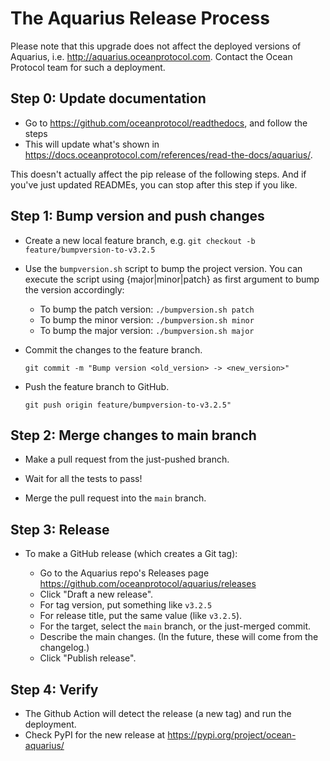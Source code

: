 <!--
Copyright 2021 Ocean Protocol Foundation
SPDX-License-Identifier: Apache-2.0
-->

# The Aquarius Release Process

Please note that this upgrade does not affect the deployed versions of Aquarius, i.e. http://aquarius.oceanprotocol.com. Contact the Ocean Protocol team for such a deployment.

## Step 0: Update documentation

- Go to https://github.com/oceanprotocol/readthedocs, and follow the steps
- This will update what's shown in https://docs.oceanprotocol.com/references/read-the-docs/aquarius/.

This doesn't actually affect the pip release of the following steps. And if you've just updated READMEs, you can stop after this step if you like.

## Step 1: Bump version and push changes

- Create a new local feature branch, e.g. `git checkout -b feature/bumpversion-to-v3.2.5`

- Use the `bumpversion.sh` script to bump the project version. You can execute the script using {major|minor|patch} as first argument to bump the version accordingly:

  - To bump the patch version: `./bumpversion.sh patch`
  - To bump the minor version: `./bumpversion.sh minor`
  - To bump the major version: `./bumpversion.sh major`

- Commit the changes to the feature branch.

  `git commit -m "Bump version <old_version> -> <new_version>"`

- Push the feature branch to GitHub.

  `git push origin feature/bumpversion-to-v3.2.5"`

## Step 2: Merge changes to main branch

- Make a pull request from the just-pushed branch.

- Wait for all the tests to pass!

- Merge the pull request into the `main` branch.

## Step 3: Release

- To make a GitHub release (which creates a Git tag):

  - Go to the Aquarius repo's Releases page <https://github.com/oceanprotocol/aquarius/releases>
  - Click "Draft a new release".
  - For tag version, put something like `v3.2.5`
  - For release title, put the same value (like `v3.2.5`).
  - For the target, select the `main` branch, or the just-merged commit.
  - Describe the main changes. (In the future, these will come from the changelog.)
  - Click "Publish release".

## Step 4: Verify

- The Github Action will detect the release (a new tag) and run the deployment.
- Check PyPI for the new release at <https://pypi.org/project/ocean-aquarius/>
